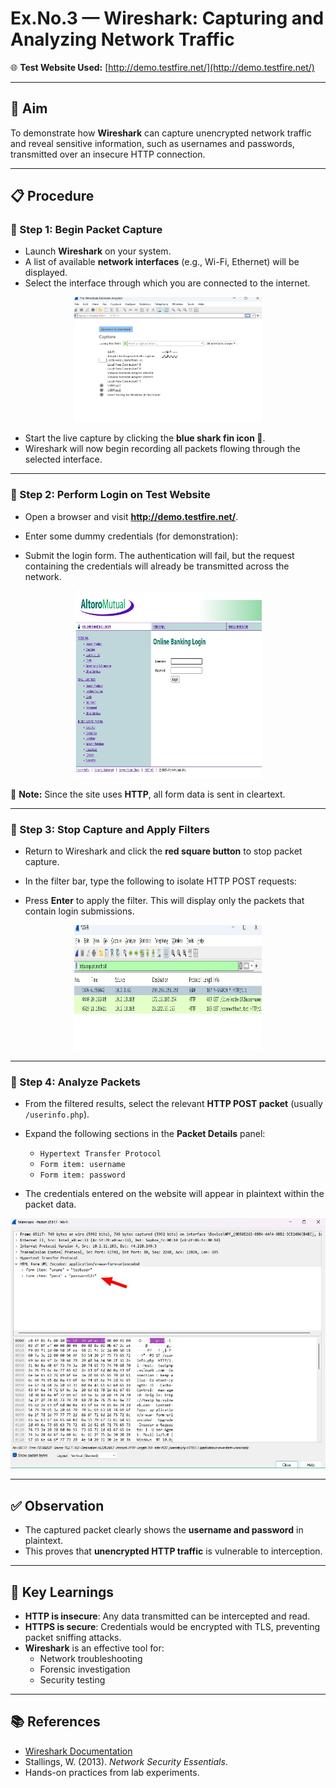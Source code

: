 # Ex.No.3 — Wireshark: Capturing and Analyzing Network Traffic

🌐 **Test Website Used:** [http://demo.testfire.net/](http://demo.testfire.net/)

---

## 🎯 Aim
To demonstrate how **Wireshark** can capture unencrypted network traffic and reveal sensitive information, such as usernames and passwords, transmitted over an insecure HTTP connection.

---

## 📋 Procedure

### 🔹 Step 1: Begin Packet Capture
- Launch **Wireshark** on your system.  
- A list of available **network interfaces** (e.g., Wi-Fi, Ethernet) will be displayed.  
- Select the interface through which you are connected to the internet.  

<p align="center">
 <img src="pic/w1.jpg" alt="Choose Interface" width="300" height="200">
</p>

- Start the live capture by clicking the **blue shark fin icon 🦈**.  
- Wireshark will now begin recording all packets flowing through the selected interface.  

---

### 🔹 Step 2: Perform Login on Test Website
- Open a browser and visit **http://demo.testfire.net/**.  
- Enter some dummy credentials (for demonstration):  

- Submit the login form. The authentication will fail, but the request containing the credentials will already be transmitted across the network.  

<p align="center">
<img src="pic/w3.jpg" alt="Login Attempt" width="300" height="300">
</p>

📌 **Note:** Since the site uses **HTTP**, all form data is sent in cleartext.

---

### 🔹 Step 3: Stop Capture and Apply Filters
- Return to Wireshark and click the **red square button** to stop packet capture.  
- In the filter bar, type the following to isolate HTTP POST requests:  


- Press **Enter** to apply the filter. This will display only the packets that contain login submissions.  

<p align="center">
<img src="pic/w4.jpg" alt="HTTP POST Filter" width="300" height="200">
</p>

---

### 🔹 Step 4: Analyze Packets
- From the filtered results, select the relevant **HTTP POST packet** (usually `/userinfo.php`).  
- Expand the following sections in the **Packet Details** panel:  
  - `Hypertext Transfer Protocol`  
  - `Form item: username`  
  - `Form item: password`  

- The credentials entered on the website will appear in plaintext within the packet data.  

<p align="center">
<img src="pic/w5.jpg" alt="Credentials in Packet" width="600" height="400">
</p>

---

## ✅ Observation
- The captured packet clearly shows the **username and password** in plaintext.  
- This proves that **unencrypted HTTP traffic** is vulnerable to interception.  

---

## 📌 Key Learnings
- **HTTP is insecure**: Any data transmitted can be intercepted and read.  
- **HTTPS is secure**: Credentials would be encrypted with TLS, preventing packet sniffing attacks.  
- **Wireshark** is an effective tool for:  
  - Network troubleshooting  
  - Forensic investigation  
  - Security testing  

---

## 📚 References
- [Wireshark Documentation](https://www.wireshark.org/docs/)  
- Stallings, W. (2013). *Network Security Essentials*.  
- Hands-on practices from lab experiments.  


